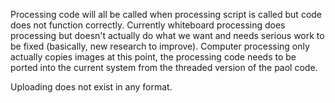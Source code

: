 Processing code will all be called when processing script is called but code 
does not function correctly. Currently whiteboard processing does processing
but doesn't actually do what we want and needs serious work to be fixed
(basically, new research to improve). Computer processing only actually copies 
images at this point, the processing code needs to be ported into the current
system from the threaded version of the paol code.

Uploading does not exist in any format.
